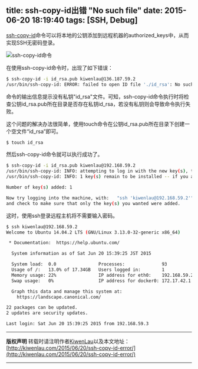 title: ssh-copy-id出错 "No such file"
date: 2015-06-20 18:19:40
tags: [SSH, Debug]
---

[ssh-copy-id](http://manpages.ubuntu.com/manpages/lucid/man1/ssh-copy-id.1.html)命令可以将本地的公钥添加到远程机器的authorized_keys中，从而实现SSH无密码登录。


![](/image/150620/ssh-copy-id.png "ssh-copy-id命令")


在使用ssh-copy-id命令时，出现了如下错误：
```sh
$ ssh-copy-id -i id_rsa.pub kiwenlau@136.187.59.2
/usr/bin/ssh-copy-id: ERROR: failed to open ID file './id_rsa': No such file
```

命令的输出信息提示没有私钥"id_rsa"文件。可知，ssh-copy-id命令执行时将检查公钥id_rsa.pub所在目录是否存在私钥id_rsa，若没有私钥则会导致命令执行失败。

这个问题的解决办法很简单，使用touch命令在公钥id_rsa.pub所在目录下创建一个空文件“id_rsa”即可。
```sh
$ touch id_rsa
```

然后ssh-copy-id命令就可以执行成功了。

```sh
$ ssh-copy-id -i id_rsa.pub kiwenlau@192.168.59.2
/usr/bin/ssh-copy-id: INFO: attempting to log in with the new key(s), to filter out any that are already installed
/usr/bin/ssh-copy-id: INFO: 1 key(s) remain to be installed -- if you are prompted now it is to install the new keys

Number of key(s) added: 1

Now try logging into the machine, with:   "ssh 'kiwenlau@192.168.59.2'"
and check to make sure that only the key(s) you wanted were added.
```

这时，使用ssh登录远程主机将不需要输入密码。
```sh
$ ssh kiwenlau@192.168.59.2
Welcome to Ubuntu 14.04.2 LTS (GNU/Linux 3.13.0-32-generic x86_64)

 * Documentation:  https://help.ubuntu.com/

  System information as of Sat Jun 20 15:39:25 JST 2015

  System load:  0.0                Processes:              93
  Usage of /:   13.0% of 17.34GB   Users logged in:        1
  Memory usage: 22%                IP address for eth0:    192.168.59.2
  Swap usage:   0%                 IP address for docker0: 172.17.42.1

  Graph this data and manage this system at:
    https://landscape.canonical.com/

22 packages can be updated.
2 updates are security updates.

Last login: Sat Jun 20 15:39:25 2015 from 192.168.59.3
```

***
**版权声明**
转载时请注明作者[KiwenLau](http://kiwenlau.com/)以及本文地址：[http://kiwenlau.com/2015/06/20/ssh-copy-id-error/](http://kiwenlau.com/2015/06/20/ssh-copy-id-error/)
***







